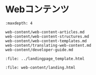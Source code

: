 # Webコンテンツ

```{toctree}
:maxdepth: 4

web-content/web-content-articles.md
web-content/web-content-structures.md
web-content/web-content-templates.md
web-content/translating-web-content.md
web-content/developer-guide.md
```

```{raw} html
:file: ../landingpage_template.html
```

```{raw} html
:file: web-content/landing.html
```
